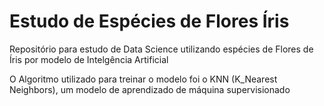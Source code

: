 # Estudo de Espécies de Flores Íris
Repositório para estudo de Data Science utilizando espécies de Flores de Íris por modelo de Intelgência Artificial

O Algoritmo utilizado para treinar o modelo foi o KNN (K_Nearest Neighbors), um modelo de aprendizado de máquina supervisionado
